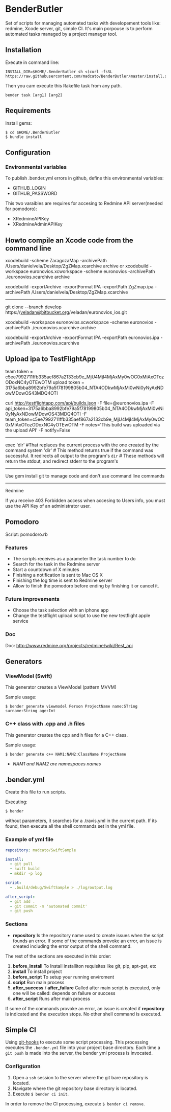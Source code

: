 BenderButler
============

Set of scripts for managing automated tasks with developement tools like: redmine, Xcode server, git, simple CI. It's main porpouse is to perform automated tasks managed by a project manager tool.

## Installation

Execute in command line: 

    INSTALL_DIR=$HOME/.BenderButler sh <(curl -fsSL https://raw.githubusercontent.com/madcato/BenderButler/master/install.sh)

Then you cam execute this Rakefile task from any path.

    bender task [arg1] [arg2]

## Requirements 

Install gems:

	$ cd $HOME/.BenderButler
	$ bundle install

## Configuration

### Environmental variables

To publish .bender.yml errors in github, define this environmental variables:

- GITHUB_LOGIN
- GITHUB_PASSWORD

This two varaibles are requires for accesing to Redmine API server(needed for pomodoro):

- XRedmineAPIKey
- XRedmineAdminAPIKey

## Howto compile an Xcode code from the command line

xcodebuild -scheme ZaragozaMap -archivePath /Users/danielvela/Desktop/ZgZMap.xcarchive archive
or
xcodebuild -workspace euronovios.xcworkspace -scheme euronovios -archivePath ./euronovios.xcarchive archive



xcodebuild -exportArchive -exportFormat IPA -exportPath ZgZmap.ipa -archivePath /Users/danielvela/Desktop/ZgZMap.xcarchive



----------------

git clone --branch develop https://veladan@bitbucket.org/veladan/euronovios_ios.git

xcodebuild -workspace euronovios.xcworkspace -scheme euronovios -archivePath ./euronovios.xcarchive archive

xcodebuild -exportArchive -exportFormat IPA -exportPath euronovios.ipa -archivePath ./euronovios.xcarchive


## Upload ipa to TestFlightApp

team token = c5ee7992711ffb335aef867a2133cb9e_MjU4MjI4MjAxMy0wOC0xMiAxOTozODoxNC4yOTEwOTM
upload token = 3175a6bba8992bfe79a5f78199805b04_NTA4ODkwMjAxMi0wNi0yNyAxNDowMDowOS43MDQ4OTI


curl http://testflightapp.com/api/builds.json -F file=@euronovios.ipa -F api_token=3175a6bba8992bfe79a5f78199805b04_NTA4ODkwMjAxMi0wNi0yNyAxNDowMDowOS43MDQ4OTI -F team_token=c5ee7992711ffb335aef867a2133cb9e_MjU4MjI4MjAxMy0wOC0xMiAxOTozODoxNC4yOTEwOTM -F notes='This build was uploaded via the upload API' -F notify=False 



-------------------


exec 'dir'		#That replaces the current process with the one created by the command
system 'dir'	# This method returns true if the command was successful. It redirects all output to the program's
`dir`			# These methods will return the stdout, and redirect stderr to the program's


-------------------

Use gem install git to manage code and don't use command line commands

--------------------

Redmine

If you receive 403 Forbidden access when accesing to Users info, you must use the API Key of an administrator user.

## Pomodoro

Script: pomodoro.rb

### Features

- The scripts receives as a parameter the task number to do
- Search for the task in the Redmine server
- Start a countdown of X minutes
- Finishing a notification is sent to Mac OS X
- Finishing the log time is sent to Redmine server
- Allow to finish the pomodoro before ending by finishing it or cancel it.  

### Future improvements

- Choose the task selection with an iphone app
- Change the testflight upload script to use the new testflight apple service


### Doc

Doc: http://www.redmine.org/projects/redmine/wiki/Rest_api

## Generators

### ViewModel (Swift)

This generator creates a ViewModel (pattern MVVM)

Sample usage:

	$ bender generate viewmodel Person ProjectName name:STring surname:String age:Int

### C++ class with .cpp and .h files
This generator creates the cpp and h files for a C++ class.

Sample usage:

	$ bender generate c++ NAM1:NAM2:ClassName ProjectName

* *NAM1 and NAM2 are namespaces names*

## .bender.yml

Create this file to run scripts. 

Executing: 

	$ bender

without parameters, it searches for a .travis.yml in the current path. If its found, then execute all the shell commands set in the yml file.

### Example of yml file

```yml
repository: madcato/SwiftSample

install:
  - git pull
  - swift build
  - mkdir -p log

script:
  - .build/debug/SwiftSample > ./log/output.log

after_script:
  - git add .
  - git commit -m 'automated commit'
  - git push

```

### Sections 

- **repository**  Is the repository name used to create issues when the script founds an error. If some of the commands provoke an error, an issue is created including the error output of the shell command.

The rest of the sections are executed in this order:

1. **before\_install** To Install installiton requisites like git, pip, apt-get, etc
2. **install** To install project
3. **before\_script** To setup your running enviroment
4. **script** Run main process
5. **after\_success** / **after_failure** Called after main script is executed, only one will be called: depends on failure or success
6. **after\_script** Runs after main process

If some of the commands provoke an error, an issue is created if **repository** is indicated and the execution stops. No other shell command is executed.

## Simple CI

Using [git-hooks](https://git-scm.com/book/en/v2/Customizing-Git-Git-Hooks) to execute some script processing. This processing executes the `.bender.yml` file into your project base directory. Each time a `git push` is made into the server, the bender yml process is invocated.

### Configuration

1. Open a `ssh` session to the server where the git bare repository is located.
2. Navigate where the git repository base directory is located.
3. Execute `$ bender ci init`.

In order to remove the CI processing, execute `$ bender ci remove`.

